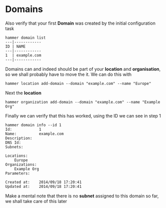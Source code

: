 # Domains

Also verify that your first **Domain** was created by the initial configuration task

```
hammer domain list
---|------------
ID | NAME
---|------------
1  | example.com
---|------------

```

Domains can and indeed should be part of your  **location** and **organisation**, so we shall probably have to move the it. We can do this with

```
hammer location add-domain --domain "example.com" --name "Europe"
```

Next the **location**

```
hammer organization add-domain --domain "example.com" --name "Example Org"
```

Finally we can verify that this has worked, using the ID we can see in step 1

```
hammer domain info --id 1
Id:            1
Name:          example.com
Description:
DNS Id:
Subnets:

Locations:
    Europe
Organizations:
    Example Org
Parameters:

Created at:    2014/09/18 17:20:41
Updated at:    2014/09/18 17:20:41
```

Make a mental note that there is no **subnet** assigned to this domain so far, we shall take care of this later

